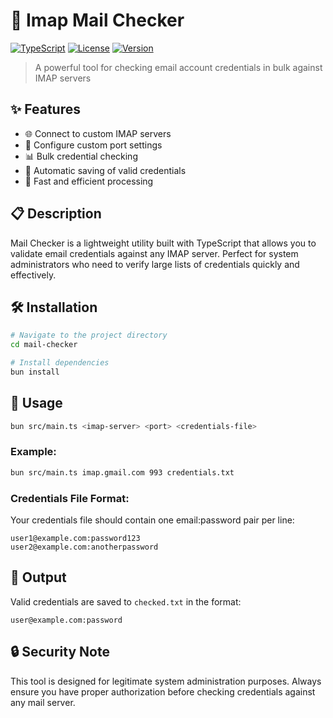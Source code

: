 # 📧 Imap Mail Checker

[![TypeScript](https://img.shields.io/badge/TypeScript-Ready-blue.svg)](https://www.typescriptlang.org/)
[![License](https://img.shields.io/badge/License-MIT-green.svg)](LICENSE)
[![Version](https://img.shields.io/badge/Version-1.0.0-orange.svg)](package.json)

> A powerful tool for checking email account credentials in bulk against IMAP servers

## ✨ Features

- 🌐 Connect to custom IMAP servers
- 🔌 Configure custom port settings
- 📊 Bulk credential checking
- 📝 Automatic saving of valid credentials
- 🚀 Fast and efficient processing

## 📋 Description

Mail Checker is a lightweight utility built with TypeScript that allows you to validate email credentials against any IMAP server. Perfect for system administrators who need to verify large lists of credentials quickly and effectively.

## 🛠️ Installation

```bash
# Navigate to the project directory
cd mail-checker

# Install dependencies
bun install
```

## 🚀 Usage

```bash
bun src/main.ts <imap-server> <port> <credentials-file>
```

### Example:

```bash
bun src/main.ts imap.gmail.com 993 credentials.txt
```

### Credentials File Format:

Your credentials file should contain one email:password pair per line:

```
user1@example.com:password123
user2@example.com:anotherpassword
```

## 📄 Output

Valid credentials are saved to `checked.txt` in the format:

```
user@example.com:password 
```

## 🔒 Security Note

This tool is designed for legitimate system administration purposes. Always ensure you have proper authorization before checking credentials against any mail server.